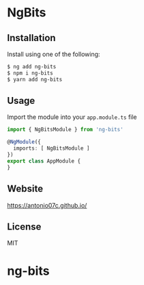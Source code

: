 # NgBits

## Installation

Install using one of the following:

```bash
$ ng add ng-bits
$ npm i ng-bits
$ yarn add ng-bits
```

## Usage
Import the module into your `app.module.ts` file

```ts
import { NgBitsModule } from 'ng-bits'

@NgModule({
  imports: [ NgBitsModule ]
})
export class AppModule {
}
```

## Website

https://antonio07c.github.io/

## License

MIT

# ng-bits
